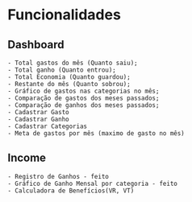 # Funcionalidades 

## Dashboard
    - Total gastos do mês (Quanto saiu);
    - Total ganho (Quanto entrou);
    - Total Economia (Quanto guardou);
    - Restante do mês (Quanto sobrou);
    - Gráfico de gastos nas categorias no mês;  
    - Comparação de gastos dos meses passados;
    - Comparação de ganhos dos meses passados;
    - Cadastrar Gasto
    - Cadastrar Ganho
    - Cadastrar Categorias
    - Meta de gastos por mês (maximo de gasto no mês)
## Income
    - Registro de Ganhos - feito
    - Gráfico de Ganho Mensal por categoria - feito
    - Calculadora de Benefícios(VR, VT) 